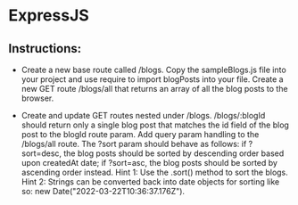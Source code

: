 # ExpressJS

## Instructions:

* Create a new base route called /blogs. Copy the sampleBlogs.js file into your project and use require to import blogPosts into your file. Create a new GET route /blogs/all that returns an array of all the blog posts to the browser.

* Create and update GET routes nested under /blogs. /blogs/:blogId should return only a single blog post that matches the id field of the blog post to the blogId route param. Add query param handling to the /blogs/all route. The ?sort param should behave as follows: if ?sort=desc, the blog posts should be sorted by descending order based upon createdAt date; if ?sort=asc, the blog posts should be sorted by ascending order instead. Hint 1: Use the .sort() method to sort the blogs. Hint 2: Strings can be converted back into date objects for sorting like so: new Date("2022-03-22T10:36:37.176Z").